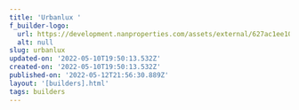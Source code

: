 ```yaml
---
title: 'Urbanlux '
f_builder-logo:
  url: https://development.nanproperties.com/assets/external/627ac1ee107fed4ff09a67ac_urbanlux20logo20jpeg.jpg
  alt: null
slug: urbanlux
updated-on: '2022-05-10T19:50:13.532Z'
created-on: '2022-05-10T19:50:13.532Z'
published-on: '2022-05-12T21:56:30.889Z'
layout: '[builders].html'
tags: builders
---
```



